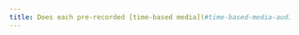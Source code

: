 ```yaml
---
title: Does each pre-recorded [time-based media](#time-based-media-audio-video-and-synchronised) have, if necessary, a [transcript](#transcript-time-based-media) or an [audio description](#synchronised-audio-description-time-based-media) (excluding special cases)?
---
```

